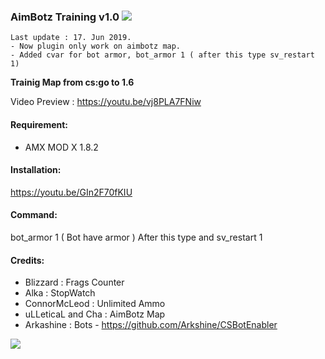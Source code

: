 ### AimBotz Training v1.0 [![](https://img.shields.io/badge/download-zip-blue.svg)](https://github.com/alghtryer/aimbotz/archive/master.zip)

```
Last update : 17. Jun 2019.
- Now plugin only work on aimbotz map.
- Added cvar for bot armor, bot_armor 1 ( after this type sv_restart 1)
``` 
**Trainig Map from cs:go to 1.6**

Video Preview : https://youtu.be/vj8PLA7FNiw

#### Requirement:
- AMX MOD X 1.8.2

#### Installation:
https://youtu.be/GIn2F70fKIU

#### Command:
bot_armor 1 ( Bot have armor ) After this type and sv_restart 1

#### Credits:
- Blizzard : Frags Counter
- Alka : StopWatch
-	ConnorMcLeod : Unlimited Ammo
- uLLeticaL and Cha : AimBotz Map
- Arkashine : Bots - https://github.com/Arkshine/CSBotEnabler

![](https://i.imgur.com/NO9tiVl.png)
